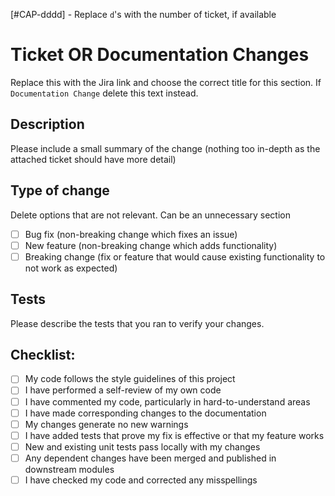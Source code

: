 [#CAP-dddd] - Replace `d`'s with the number of ticket, if available

# Ticket OR Documentation Changes
Replace this with the Jira link and choose the correct title for this section. If `Documentation Change` delete this text instead.

## Description
Please include a small summary of the change (nothing too in-depth as the attached ticket should have more detail)

## Type of change
Delete options that are not relevant. Can be an unnecessary section

- [ ] Bug fix (non-breaking change which fixes an issue)
- [ ] New feature (non-breaking change which adds functionality)
- [ ] Breaking change (fix or feature that would cause existing functionality to not work as expected)

## Tests
Please describe the tests that you ran to verify your changes.

## Checklist:
- [ ] My code follows the style guidelines of this project
- [ ] I have performed a self-review of my own code
- [ ] I have commented my code, particularly in hard-to-understand areas
- [ ] I have made corresponding changes to the documentation
- [ ] My changes generate no new warnings
- [ ] I have added tests that prove my fix is effective or that my feature works
- [ ] New and existing unit tests pass locally with my changes
- [ ] Any dependent changes have been merged and published in downstream modules
- [ ] I have checked my code and corrected any misspellings
